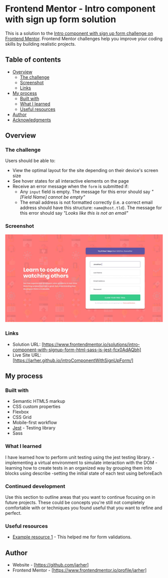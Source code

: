 # Frontend Mentor - Intro component with sign up form solution

This is a solution to the [Intro component with sign up form challenge on Frontend Mentor](https://www.frontendmentor.io/challenges/intro-component-with-signup-form-5cf91bd49edda32581d28fd1). Frontend Mentor challenges help you improve your coding skills by building realistic projects. 

## Table of contents

- [Overview](#overview)
  - [The challenge](#the-challenge)
  - [Screenshot](#screenshot)
  - [Links](#links)
- [My process](#my-process)
  - [Built with](#built-with)
  - [What I learned](#what-i-learned)
  - [Useful resources](#useful-resources)
- [Author](#author)
- [Acknowledgments](#acknowledgments)

## Overview

### The challenge

Users should be able to:

- View the optimal layout for the site depending on their device's screen size
- See hover states for all interactive elements on the page
- Receive an error message when the `form` is submitted if:
  - Any `input` field is empty. The message for this error should say *"[Field Name] cannot be empty"*
  - The email address is not formatted correctly (i.e. a correct email address should have this structure: `name@host.tld`). The message for this error should say *"Looks like this is not an email"*

### Screenshot

![](./design/desktop-design.jpg)

### Links

- Solution URL: [https://www.frontendmentor.io/solutions/intro-component-with-signup-form-html-sass-js-jest-fcx0AdAQbh]
- Live Site URL: [https://jarher.github.io/introComponentWithSignUpForm/]

## My process

### Built with

- Semantic HTML5 markup
- CSS custom properties
- Flexbox
- CSS Grid
- Mobile-first workflow
- [Jest](https://jestjs.io/) - Testing library
- Sass

### What I learned

I have learned how to perform unit testing using the jest testing library.
-implementing a virtual environment to simulate interaction with the DOM
-learning how to create tests in an organized way by grouping them into blocks using describe
-setting the initial state of each test using beforeEach

### Continued development

Use this section to outline areas that you want to continue focusing on in future projects. These could be concepts you're still not completely comfortable with or techniques you found useful that you want to refine and perfect.

### Useful resources

- [Example resource 1](https://developer.mozilla.org/es/docs/Learn/Forms/Form_validation) - This helped me for form validations.


## Author

- Website - [https://github.com/jarher]
- Frontend Mentor - [https://www.frontendmentor.io/profile/jarher]
